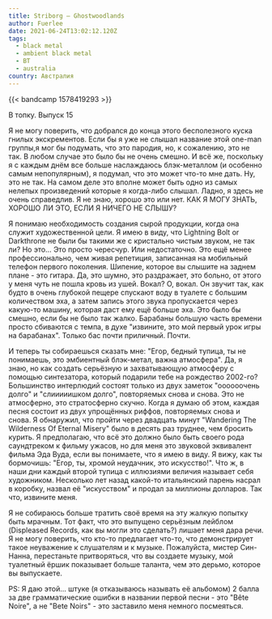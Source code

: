 ```yaml
---
title: Striborg — Ghostwoodlands
author: Fuerlee
date: 2021-06-24T13:02:12.120Z
tags:
  - black metal
  - ambient black metal
  - ВТ
  - australia
country: Австралия
---
```

{{< bandcamp 1578419293 >}}

В топку. Выпуск 15

Я не могу поверить, что добрался до конца этого бесполезного куска гнилых экскрементов. Если бы я уже не слышал название этой one-man группы,я мог бы подумать, что это пародия, но, к сожалению, это не так. В любом случае это было бы не очень смешно. И всё же, поскольку я с каждым днём все больше наслаждаюсь блэк-металлом (и особенно самым непопулярным), я подумал, что это может что-то мне дать. Ну, это не так. На самом деле это вполне может быть одно из самых нелепых произведений которые я когда-либо слышал. Ладно, я здесь не очень справедлив. Я не знаю, хорошо это или нет. КАК Я МОГУ ЗНАТЬ, ХОРОШО ЛИ ЭТО, ЕСЛИ Я НИЧЕГО НЕ СЛЫШУ?

Я понимаю необходимость создания сырой продукции, когда она служит художественной цели. Я имею в виду, что Lightning Bolt or Darkthrone не были бы такими же с кристально чистым звуком, не так ли? Но это… Это просто чересчур. Или недостаточно. Это ещё менее профессионально, чем живая репетиция, записанная на мобильный телефон первого поколения. Шипение, которое вы слышите на заднем плане - это гитара. Да, это шумно, это раздражает, это больно, от этого у меня чуть не пошла кровь из ушей. Вокал? О, вокал. Он звучит так, как будто в очень глубокой пещере спускают воду в туалете с большим количеством эха, а затем запись этого звука пропускается через какую-то машину, которая даст ему ещё больше эха. Это было бы смешно, если бы не было так жалко. Барабаны большую часть времени просто сбиваются с темпа, в духе "извините, это мой первый урок игры на барабанах". Только бас почти приличный. Почти.

И теперь ты собираешься сказать мне: "Егор, бедный тупица, ты не понимаешь, это эмбиентный блэк-метал, важна атмосфера". Да, я знаю, но как создать серьёзную и захватывающую атмосферу с помощью синтезатора, который подарили тебе на рождество 2002-го? Большинство интерлюдий состоят только из двух заметок "оооооочень долго" и "слииииишком долго", повторяемых снова и снова. Это не атмосферно, это стратосферно скучно. Когда я думаю об этом, каждая песня состоит из двух упрощённых риффов, повторяемых снова и снова. Я обнаружил, что пройти через двадцать минут "Wandering The Wilderness Of Eternal Misery" было в десять раз труднее, чем бросить курить. Я предполагаю, что всё это должно было быть своего рода саундтреком к фильму ужасов, но для меня это звуковой эквивалент фильма Эда Вуда, если вы понимаете, что я имею в виду. Я вижу, как ты бормочишь: "Егор, ты, хромой неудачник, это искусство!". Что ж, в наши дни каждый второй тупица с иллюзиями величия называет себя художником. Несколько лет назад какой-то итальянский парень насрал в коробку, назвал её "искусством" и продал за миллионы долларов. Так что, извините меня.

Я не собираюсь больше тратить своё время на эту жалкую попытку быть мрачным. Тот факт, что это выпущено серьёзным лейблом (Displeased Records, как вы могли это сделать?) лишает меня дара речи. Я не могу поверить, что кто-то предлагает что-то, что демонстрирует такое неуважение к слушателям и к музыке. Пожалуйста, мистер Син-Нанна, перестаньте притворяться, что вы создаете музыку, мой туалетный ёршик показывает больше таланта, чем это дерьмо, которое вы выпускаете.

PS: Я даю этой... штуке (я отказываюсь называть её альбомом) 2 балла за две грамматические ошибки в названии первой песни - это "Bête Noire", а не "Bete Noirs" - это заставило меня немного посмеяться.